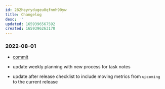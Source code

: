 ```yaml
---
id: 282heyrydugeu0qfnnh90yw
title: Changelog
desc: ''
updated: 1659396567592
created: 1659396263170
---
```


### 2022-08-01
- [commit](https://github.com/dendronhq/handbook/commit/f3f685f7ac90f905e96a82ab79ff735202a2d484)

- update weekly planning with new process for task notes
- update after release checklist to include moving metrics from `upcoming` to the current release